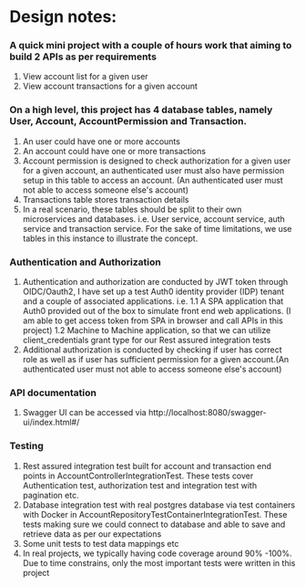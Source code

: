 # Design notes:

### A quick mini project with a couple of hours work that aiming to build 2 APIs as per requirements
1. View account list for a given user
2. View account transactions for a given account

### On a high level, this project has 4 database tables, namely User, Account, AccountPermission and Transaction.
1. An user could have one or more accounts
2. An account could have one or more transactions
3. Account permission is designed to check authorization for a given user for a given account, an authenticated user must also have permission
setup in this table to access an account. (An authenticated user must not able to access someone else's account)
4. Transactions table stores transaction details
5. In a real scenario, these tables should be split to their own microservices and databases. i.e. User service, account service, auth service and transaction service. 
For the sake of time limitations, we use tables in this instance to illustrate the concept.

### Authentication and Authorization
1. Authentication and authorization are conducted by JWT token through OIDC/Oauth2, I have set up a test Auth0 identity provider (IDP) tenant and a couple of associated applications.
i.e. 
   1.1 A SPA application that Auth0 provided out of the box to simulate front end web applications. (I am able to get access token from SPA in browser and call APIs in this project)
   1.2 Machine to Machine application, so that we can utilize client_credentials grant type for our Rest assured integration tests
2. Additional authorization is conducted by checking if user has correct role as well as if user has sufficient permission for a given account.(An authenticated user must not able to access someone else's account) 

### API documentation
1. Swagger UI can be accessed via http://localhost:8080/swagger-ui/index.html#/ 

### Testing
1. Rest assured integration test built for account and transaction end points in AccountControllerIntegrationTest. These tests cover
Authentication test, authorization test and integration test with pagination etc.
2. Database integration test with real postgres database via test containers with Docker in AccountRepositoryTestContainerIntegrationTest.
These tests making sure we could connect to database and able to save and retrieve data as per our expectations
3. Some unit tests to test data mappings etc
4. In real projects, we typically having code coverage around 90% -100%. Due to time constrains, only the most important tests were written in this project
